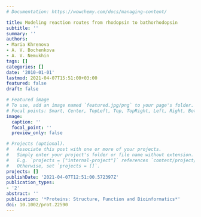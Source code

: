 ```yaml
---
# Documentation: https://wowchemy.com/docs/managing-content/

title: Modeling reaction routes from rhodopsin to bathorhodopsin
subtitle: ''
summary: ''
authors:
- Maria Khrenova
- A. V. Bochenkova
- A. V. Nemukhin
tags: []
categories: []
date: '2010-01-01'
lastmod: 2021-04-07T15:51:00+03:00
featured: false
draft: false

# Featured image
# To use, add an image named `featured.jpg/png` to your page's folder.
# Focal points: Smart, Center, TopLeft, Top, TopRight, Left, Right, BottomLeft, Bottom, BottomRight.
image:
  caption: ''
  focal_point: ''
  preview_only: false

# Projects (optional).
#   Associate this post with one or more of your projects.
#   Simply enter your project's folder or file name without extension.
#   E.g. `projects = ["internal-project"]` references `content/project/deep-learning/index.md`.
#   Otherwise, set `projects = []`.
projects: []
publishDate: '2021-04-07T12:51:00.572397Z'
publication_types:
- '2'
abstract: ''
publication: '*Proteins: Structure, Function and Bioinformatics*'
doi: 10.1002/prot.22590
---
```

